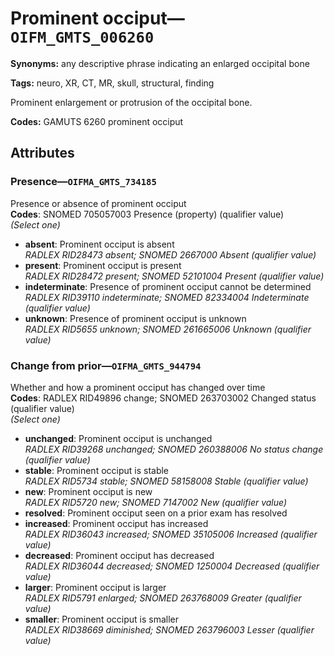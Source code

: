 # Prominent occiput—`OIFM_GMTS_006260`

**Synonyms:** any descriptive phrase indicating an enlarged occipital bone

**Tags:** neuro, XR, CT, MR, skull, structural, finding

Prominent enlargement or protrusion of the occipital bone.

**Codes:** GAMUTS 6260 prominent occiput

## Attributes

### Presence—`OIFMA_GMTS_734185`

Presence or absence of prominent occiput  
**Codes**: SNOMED 705057003 Presence (property) (qualifier value)  
*(Select one)*

- **absent**: Prominent occiput is absent  
_RADLEX RID28473 absent; SNOMED 2667000 Absent (qualifier value)_
- **present**: Prominent occiput is present  
_RADLEX RID28472 present; SNOMED 52101004 Present (qualifier value)_
- **indeterminate**: Presence of prominent occiput cannot be determined  
_RADLEX RID39110 indeterminate; SNOMED 82334004 Indeterminate (qualifier value)_
- **unknown**: Presence of prominent occiput is unknown  
_RADLEX RID5655 unknown; SNOMED 261665006 Unknown (qualifier value)_

### Change from prior—`OIFMA_GMTS_944794`

Whether and how a prominent occiput has changed over time  
**Codes**: RADLEX RID49896 change; SNOMED 263703002 Changed status (qualifier value)  
*(Select one)*

- **unchanged**: Prominent occiput is unchanged  
_RADLEX RID39268 unchanged; SNOMED 260388006 No status change (qualifier value)_
- **stable**: Prominent occiput is stable  
_RADLEX RID5734 stable; SNOMED 58158008 Stable (qualifier value)_
- **new**: Prominent occiput is new  
_RADLEX RID5720 new; SNOMED 7147002 New (qualifier value)_
- **resolved**: Prominent occiput seen on a prior exam has resolved  
- **increased**: Prominent occiput has increased  
_RADLEX RID36043 increased; SNOMED 35105006 Increased (qualifier value)_
- **decreased**: Prominent occiput has decreased  
_RADLEX RID36044 decreased; SNOMED 1250004 Decreased (qualifier value)_
- **larger**: Prominent occiput is larger  
_RADLEX RID5791 enlarged; SNOMED 263768009 Greater (qualifier value)_
- **smaller**: Prominent occiput is smaller  
_RADLEX RID38669 diminished; SNOMED 263796003 Lesser (qualifier value)_